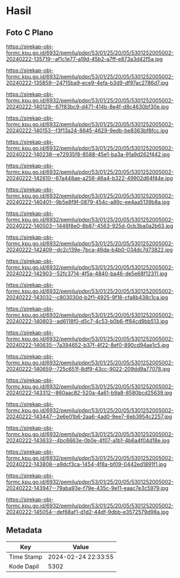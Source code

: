 # Hasil

## Foto C Plano

https://sirekap-obj-formc.kpu.go.id/6932/pemilu/pdpr/53/01/25/20/05/5301252005002-20240222-135719--af1c1e77-a19d-45b2-a7ff-e873a3d42f5a.jpg

https://sirekap-obj-formc.kpu.go.id/6932/pemilu/pdpr/53/01/25/20/05/5301252005002-20240222-135859--24715ba9-ece9-4efa-b3d9-df97ac2786d7.jpg

https://sirekap-obj-formc.kpu.go.id/6932/pemilu/pdpr/53/01/25/20/05/5301252005002-20240222-140129--67f83bc9-d471-414b-8e4f-d8c4630bf30e.jpg

https://sirekap-obj-formc.kpu.go.id/6932/pemilu/pdpr/53/01/25/20/05/5301252005002-20240222-140153--f3f13a24-8645-4629-9edb-be8363bf8fcc.jpg

https://sirekap-obj-formc.kpu.go.id/6932/pemilu/pdpr/53/01/25/20/05/5301252005002-20240222-140238--e72935f8-8588-45e1-ba3a-91a9d262f442.jpg

https://sirekap-obj-formc.kpu.go.id/6932/pemilu/pdpr/53/01/25/20/05/5301252005002-20240222-142610--67a448ae-a258-46a4-b322-49902d64f44e.jpg

https://sirekap-obj-formc.kpu.go.id/6932/pemilu/pdpr/53/01/25/20/05/5301252005002-20240222-140401--9b5e8f9f-0879-454c-a89c-ee4aa5139b8a.jpg

https://sirekap-obj-formc.kpu.go.id/6932/pemilu/pdpr/53/01/25/20/05/5301252005002-20240222-140503--1446f8e0-8b87-4563-925d-0cb3ba0a2b63.jpg

https://sirekap-obj-formc.kpu.go.id/6932/pemilu/pdpr/53/01/25/20/05/5301252005002-20240222-142409--dc2c139e-7bca-46da-b4b0-034dc7d73822.jpg

https://sirekap-obj-formc.kpu.go.id/6932/pemilu/pdpr/53/01/25/20/05/5301252005002-20240222-142903--52fc3714-4f5a-4840-ba46-de5e68f12311.jpg

https://sirekap-obj-formc.kpu.go.id/6932/pemilu/pdpr/53/01/25/20/05/5301252005002-20240222-143032--c803030d-b2f1-4925-9f18-cfa8b438c1ca.jpg

https://sirekap-obj-formc.kpu.go.id/6932/pemilu/pdpr/53/01/25/20/05/5301252005002-20240222-140603--ad6118f0-d5c7-4c53-b0b6-ff84cd9bb513.jpg

https://sirekap-obj-formc.kpu.go.id/6932/pemilu/pdpr/53/01/25/20/05/5301252005002-20240222-140635--7a394652-b37f-4f22-8ef0-890cd94ae1c5.jpg

https://sirekap-obj-formc.kpu.go.id/6932/pemilu/pdpr/53/01/25/20/05/5301252005002-20240222-140659--725c651f-8df9-43cc-9022-209dd9a77078.jpg

https://sirekap-obj-formc.kpu.go.id/6932/pemilu/pdpr/53/01/25/20/05/5301252005002-20240222-143312--860aac82-520a-4a61-b9a8-8580bcd25639.jpg

https://sirekap-obj-formc.kpu.go.id/6932/pemilu/pdpr/53/01/25/20/05/5301252005002-20240222-143447--2e6e01b6-2aa6-4ad0-9ee7-6eb3954c2257.jpg

https://sirekap-obj-formc.kpu.go.id/6932/pemilu/pdpr/53/01/25/20/05/5301252005002-20240222-143633--4bc6663e-0b0e-4f07-a1b1-4b6a4f04d18e.jpg

https://sirekap-obj-formc.kpu.go.id/6932/pemilu/pdpr/53/01/25/20/05/5301252005002-20240222-143808--a9dcf3ca-1454-4f8a-bf09-0442ed1891f1.jpg

https://sirekap-obj-formc.kpu.go.id/6932/pemilu/pdpr/53/01/25/20/05/5301252005002-20240222-143947--79aba93e-f79e-435c-9e11-eaac7e3c5979.jpg

https://sirekap-obj-formc.kpu.go.id/6932/pemilu/pdpr/53/01/25/20/05/5301252005002-20240222-145054--def68af1-d1d2-44df-9dbb-e3572579d98a.jpg


## Metadata

| Key        | Value               |
| ---------- | ------------------- |
| Time Stamp | 2024-02-24 22:33:55 |
| Kode Dapil | 5302                |



